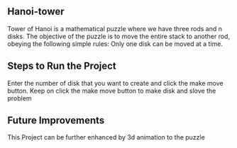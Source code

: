 ## Hanoi-tower
Tower of Hanoi is a mathematical puzzle where we have three rods and n disks. The objective of the puzzle is to move the entire stack to another rod, obeying the following simple rules: Only one disk can be moved at a time.

## Steps to Run the Project
Enter the number of disk that you want to create and click the make move button. Keep on click the make move button to make disk and slove the problem

## Future Improvements
This Project can be further enhanced by 3d animation to the puzzle
